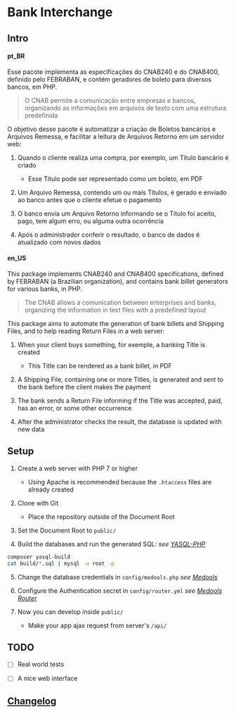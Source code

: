 # Bank Interchange


## Intro

#### pt_BR

Esse pacote implementa
as especificações do CNAB240 e do CNAB400,
definido pelo FEBRABAN,
e contém geradores de boleto
para diversos bancos,
em PHP.

> O CNAB permite a comunicação
> entre empresas e bancos,
> organizando as informações em arquivos de texto
> com uma estrutura predefinida

O objetivo desse pacote é
automatizar a criação de Boletos bancários
e Arquivos Remessa,
e facilitar a leitura de Arquivos Retorno
em um servidor web:

1. Quando o cliente realiza uma compra,
   por exemplo,
   um Título bancário é criado

   - Esse Título pode ser representado
     como um boleto,
     em PDF

2. Um Arquivo Remessa,
   contendo um ou mais Títulos,
   é gerado e enviado ao banco
   antes que o cliente efetue o pagamento

3. O banco envia um Arquivo Retorno
   informando se o Título foi
   aceito,
   pago,
   tem algum erro,
   ou alguma outra ocorrência

4. Após o administrador conferir o resultado,
   o banco de dados é atualizado
   com novos dados


#### en_US

This package implements
CNAB240 and CNAB400 specifications,
defined by FEBRABAN (a Brazilian organization),
and contains bank billet generators
for various banks,
in PHP.

> The CNAB allows a comunication
> between enterprises and banks,
> organizing the information in text files
> with a predefined layout

This package aims to
automate the generation of bank billets
and Shipping Files,
and to help reading Return Files
in a web server:

1. When your client buys something,
   for exemple,
   a banking Title is created

   - This Title can be rendered
     as a bank billet,
     in PDF

2. A Shipping File,
   containing one or more Titles,
   is generated and sent to the bank
   before the client makes the payment

3. The bank sends a Return File
   informing if the Title was
   accepted,
   paid,
   has an error,
   or some other occurrence

4. After the administrator checks the result,
   the database is updated
   with new data


## Setup

1. Create a web server with PHP 7 or higher

   - Using Apache is recommended
     because the `.htaccess` files are already created

2. Clone with Git

   - Place the repository
     outside of the Document Root

3. Set the Document Root to `public/`

4. Build the databases
   and run the generated SQL:
   _see [YASQL-PHP][aryelgois/yasql-php]_

 ```bash
composer yasql-build
cat build/*.sql | mysql -u root -p
 ```

5. Change the database credentials in
   `config/medools.php`
   _see [Medools][aryelgois/Medools]_

6. Configure the Authentication secret in
   `config/router.yml`
   _see [Medools Router][aryelgois/medools-router]_

7. Now you can develop inside `public/`

   - Make your app ajax request from server's `/api/`


## TODO

- [ ] Real world tests
- [ ] A nice web interface


## [Changelog]


[Changelog]: CHANGELOG.md

[aryelgois/medools]: https://github.com/aryelgois/Medools
[aryelgois/medools-router]: https://github.com/aryelgois/medools-router
[aryelgois/yasql-php]: https://github.com/aryelgois/yasql-php
